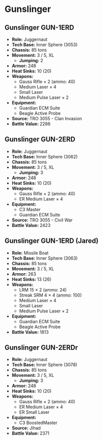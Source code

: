 # Gunslinger
## Gunslinger GUN-1ERD
- **Role:** Juggernaut
- **Tech Base:** Inner Sphere (3053)
- **Chassis:** 85 tons
- **Movement:** 3 / 5, XL
  - **Jumping:** 2
- **Armor:** 248
- **Heat Sinks:** 10 (20)
- **Weapons:**
  - Gauss Rifle × 2 (ammo: 40)
  - Medium Laser × 4
  - Small Laser
  - Medium Pulse Laser × 2
- **Equipment:**
  - Guardian ECM Suite
  - Beagle Active Probe
- **Source:** TRO 3055 - Clan Invasion
- **Battle Value:** 2286

## Gunslinger GUN-2ERD
- **Role:** Juggernaut
- **Tech Base:** Inner Sphere (3062)
- **Chassis:** 85 tons
- **Movement:** 3 / 5, XL
  - **Jumping:** 3
- **Armor:** 248
- **Heat Sinks:** 10 (20)
- **Weapons:**
  - Gauss Rifle × 2 (ammo: 40)
  - ER Medium Laser × 4
- **Equipment:**
  - C3 Master
  - Guardian ECM Suite
- **Source:** TRO 3055 - Civil War
- **Battle Value:** 2423

## Gunslinger GUN-1ERD (Jared)
- **Role:** Missile Boat
- **Tech Base:** Inner Sphere (3063)
- **Chassis:** 85 tons
- **Movement:** 3 / 5, XL
- **Armor:** 263
- **Heat Sinks:** 13 (26)
- **Weapons:**
  - LRM 15 × 2 (ammo: 24)
  - Streak SRM 4 × 4 (ammo: 100)
  - Medium Laser × 4
  - Small Laser
  - Medium Pulse Laser × 2
- **Equipment:**
  - Guardian ECM Suite
  - Beagle Active Probe
- **Battle Value:** 1813

## Gunslinger GUN-2ERDr
- **Role:** Juggernaut
- **Tech Base:** Inner Sphere (3078)
- **Chassis:** 85 tons
- **Movement:** 3 / 5, XL
  - **Jumping:** 3
- **Armor:** 248
- **Heat Sinks:** 10 (20)
- **Weapons:**
  - Gauss Rifle × 2 (ammo: 40)
  - ER Medium Laser × 4
  - ER Small Laser
- **Equipment:**
  - C3 BoostedMaster
- **Source:** Jihad
- **Battle Value:** 2371

